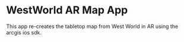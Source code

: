 # WestWorld AR Map App

This app re-creates the tabletop map from West World in AR using the arcgis ios sdk.
